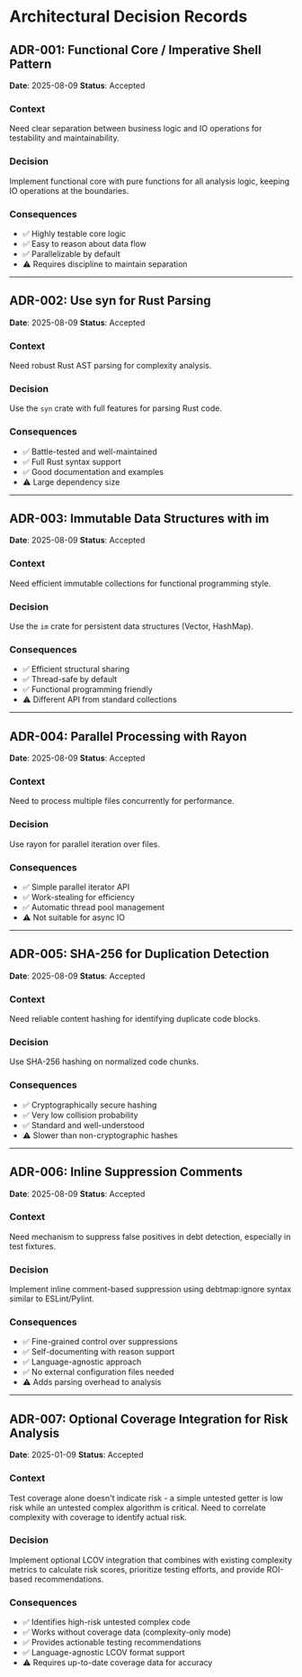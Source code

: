 # Architectural Decision Records

## ADR-001: Functional Core / Imperative Shell Pattern
**Date**: 2025-08-09
**Status**: Accepted

### Context
Need clear separation between business logic and IO operations for testability and maintainability.

### Decision
Implement functional core with pure functions for all analysis logic, keeping IO operations at the boundaries.

### Consequences
- ✅ Highly testable core logic
- ✅ Easy to reason about data flow
- ✅ Parallelizable by default
- ⚠️ Requires discipline to maintain separation

---

## ADR-002: Use syn for Rust Parsing
**Date**: 2025-08-09
**Status**: Accepted

### Context
Need robust Rust AST parsing for complexity analysis.

### Decision
Use the `syn` crate with full features for parsing Rust code.

### Consequences
- ✅ Battle-tested and well-maintained
- ✅ Full Rust syntax support
- ✅ Good documentation and examples
- ⚠️ Large dependency size

---

## ADR-003: Immutable Data Structures with im
**Date**: 2025-08-09
**Status**: Accepted

### Context
Need efficient immutable collections for functional programming style.

### Decision
Use the `im` crate for persistent data structures (Vector, HashMap).

### Consequences
- ✅ Efficient structural sharing
- ✅ Thread-safe by default
- ✅ Functional programming friendly
- ⚠️ Different API from standard collections

---

## ADR-004: Parallel Processing with Rayon
**Date**: 2025-08-09
**Status**: Accepted

### Context
Need to process multiple files concurrently for performance.

### Decision
Use rayon for parallel iteration over files.

### Consequences
- ✅ Simple parallel iterator API
- ✅ Work-stealing for efficiency
- ✅ Automatic thread pool management
- ⚠️ Not suitable for async IO

---

## ADR-005: SHA-256 for Duplication Detection
**Date**: 2025-08-09
**Status**: Accepted

### Context
Need reliable content hashing for identifying duplicate code blocks.

### Decision
Use SHA-256 hashing on normalized code chunks.

### Consequences
- ✅ Cryptographically secure hashing
- ✅ Very low collision probability
- ✅ Standard and well-understood
- ⚠️ Slower than non-cryptographic hashes

---

## ADR-006: Inline Suppression Comments
**Date**: 2025-08-09
**Status**: Accepted

### Context
Need mechanism to suppress false positives in debt detection, especially in test fixtures.

### Decision
Implement inline comment-based suppression using debtmap:ignore syntax similar to ESLint/Pylint.

### Consequences
- ✅ Fine-grained control over suppressions
- ✅ Self-documenting with reason support
- ✅ Language-agnostic approach
- ✅ No external configuration files needed
- ⚠️ Adds parsing overhead to analysis

---

## ADR-007: Optional Coverage Integration for Risk Analysis
**Date**: 2025-01-09
**Status**: Accepted

### Context
Test coverage alone doesn't indicate risk - a simple untested getter is low risk while an untested complex algorithm is critical. Need to correlate complexity with coverage to identify actual risk.

### Decision
Implement optional LCOV integration that combines with existing complexity metrics to calculate risk scores, prioritize testing efforts, and provide ROI-based recommendations.

### Consequences
- ✅ Identifies high-risk untested complex code
- ✅ Works without coverage data (complexity-only mode)
- ✅ Provides actionable testing recommendations
- ✅ Language-agnostic LCOV format support
- ⚠️ Requires up-to-date coverage data for accuracy